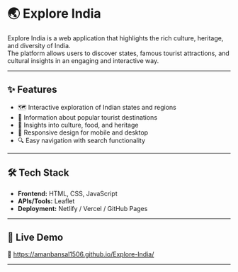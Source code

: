 # 🌏 Explore India  

Explore India is a web application that highlights the rich culture, heritage, and diversity of India.  
The platform allows users to discover states, famous tourist attractions, and cultural insights in an engaging and interactive way.  

---

## ✨ Features  
- 🗺️ Interactive exploration of Indian states and regions  
- 📍 Information about popular tourist destinations  
- 🎨 Insights into culture, food, and heritage  
- 📱 Responsive design for mobile and desktop  
- 🔍 Easy navigation with search functionality  

---

## 🛠️ Tech Stack  
- **Frontend:** HTML, CSS, JavaScript 
- **APIs/Tools:** Leaflet 
- **Deployment:** Netlify / Vercel / GitHub Pages  

---

## 🚀 Live Demo  
🔗 https://amanbansal1506.github.io/Explore-India/

---
